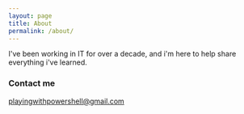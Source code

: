 ```yaml
---
layout: page
title: About
permalink: /about/
---
```


I've been working in IT for over a decade, and i'm here to help share everything i've learned.

### Contact me

[playingwithpowershell@gmail.com](mailto:playingwithpowershell@gmail.com)
